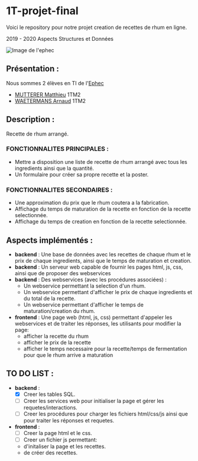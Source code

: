 # 1T-projet-final
Voici le repository pour notre projet creation de recettes de rhum en ligne.

2019 - 2020 Aspects Structures et Données

 ![Image de l'ephec](https://i.imgur.com/k1pB47i.png?1)
## Présentation :  
Nous sommes 2 élèves en TI de l'[Ephec](https://www.ephec.be/)
* [MUTTERER Matthieu](https://github.com/Matthieu-mutterer) 1TM2
* [WAETERMANS Arnaud](https://github.com/ArnaudW29) 1TM2
## Description :
Recette de rhum arrangé.
### FONCTIONNALITES PRINCIPALES : 
* Mettre a disposition une liste de recette de rhum arrangé avec tous les ingredients ainsi que la quantité.
* Un formulaire pour créer sa propre recette et la poster.
### FONCTIONNALITES SECONDAIRES : 
* Une approximation du prix que le rhum coutera a la fabrication.
* Affichage du temps de maturation de la recette en fonction de la recette selectionnée.
* Affichage du temps de creation en fonction de la recette selectionnée.
## Aspects implémentés :
* **backend** : Une base de données avec les recettes de chaque rhum et le prix de chaque ingredients, ainsi que le temps de maturation et creation.
* **backend** : Un serveur web capable de fournir les pages html, js, css, ainsi que de proposer des webservices
* **backend** : Des webservices (avec les procédures associées) :
	* Un webservice permettant la selection d'un rhum.
	* Un webservice permettant d'afficher le prix de chaque ingredients et du total de la recette.
	* Un webservice permettant d'afficher le temps de maturation/creation du rhum.
* **frontend** : Une page web (html, js, css) permettant d'appeler les webservices et de traiter les réponses, les utilisants pour modifier la page: 	
	* afficher la recette du rhum
	* afficher le prix de la recette
	* afficher le temps necessaire pour la recette/temps de fermentation pour que le rhum arrive a maturation
## TO DO LIST :
* **backend** : 
     * [x]  Creer les tables SQL.
     * [ ] Creer les services web pour initialiser la page et gérer les requetes/interactions.
     * [ ] Creer les procédures pour charger les fichiers html/css/js ainsi que pour traiter les réponses et requetes.
* **frontend** : 
     * [ ] Creer la page html et le css.
     * [ ] Creer un fichier js permettant:
     - d'initaliser la page et les recettes.
     - de créer des recettes.
